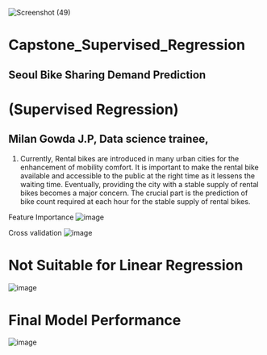 ![Screenshot (49)](https://user-images.githubusercontent.com/46890041/176069483-ad9cb94c-c217-4683-8297-8c3cde5748ba.png)
# Capstone_Supervised_Regression

## Seoul Bike Sharing Demand Prediction
# (Supervised Regression)
## Milan Gowda  J.P, Data science trainee,
1. Currently, Rental bikes are introduced in many urban cities for the enhancement of mobility comfort. It is important to make the rental bike available and accessible to the public at the right time as it lessens the 
waiting time. Eventually, providing the city with a stable supply of rental bikes becomes a major concern. The crucial part is the prediction of bike count required at each hour for the stable supply of rental bikes.

Feature Importance
![image](https://user-images.githubusercontent.com/46890041/176069695-0e253f9f-36c7-4490-8580-b4301891461c.png)

Cross validation
![image](https://user-images.githubusercontent.com/46890041/176069789-253cfe6f-b465-46b5-a3bc-a6dc56a41057.png)

# Not Suitable for Linear Regression
![image](https://user-images.githubusercontent.com/46890041/176070026-bc18e3d9-8339-4d99-a525-11abfd9322cf.png)


# Final Model Performance
![image](https://user-images.githubusercontent.com/46890041/176069925-c7222318-388b-4ed6-8aa0-1050ab507df0.png)


